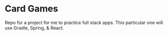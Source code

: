 # Card Games
Repo for a project for me to practice full stack apps. This particular one will use Gradle, Spring, &amp; React.
